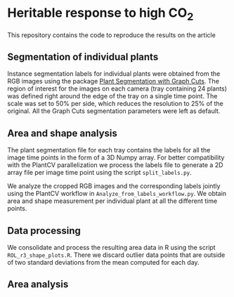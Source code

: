 # Heritable response to high CO<sub>2</sub>

This repository contains the code to reproduce the results on the article 

## Segmentation of individual plants

Instance segmentation labels for individual plants were obtained from the RGB images using the package [Plant Segmentation with Graph Cuts](https://github.com/ayanc/plseg). The region of interest for the images on each camera (tray containing 24 plants) was defined right around the edge of the tray on a single time point. The scale was set to 50% per side, which reduces the resolution to 25% of the original. All the Graph Cuts segmentation parameters were left as default.

## Area and shape analysis

The plant segmentation file for each tray contains the labels for all the image time points in the form of a 3D Numpy array. For better compatibility with the PlantCV parallelization we process the labels file to generate a 2D array file per image time point using the script <code>split_labels.py</code>.

We analyze the cropped RGB images and the corresponding labels jointly using the PlantCV workflow in <code>Analyze_from_labels_workflow.py</code>. We obtain area and shape measurement per individual plant at all the different time points.


## Data processing

We consolidate and process the resulting area data in R using the script <code>ROL_r3_shape_plots.R</code>. There we discard outlier data points that are outside of two standard deviations from the mean computed for each day.

## Area analysis
